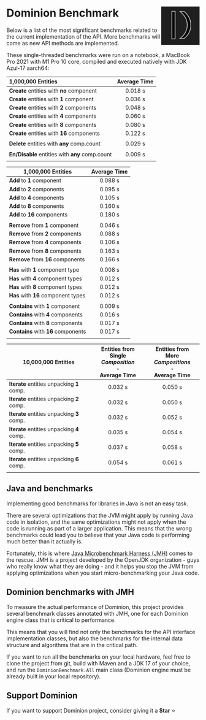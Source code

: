 # <img src="https://github.com/dominion-dev/dominion-ecs-java/raw/main/dominion-logo-square.png" align="right" width="100"> Dominion Benchmark

Below is a list of the most significant benchmarks related to the current implementation of the API. More benchmarks
will come as new API methods are implemented.

These single-threaded benchmarks were run on a notebook, a MacBook Pro 2021 with M1 Pro 10 core, compiled and executed
natively with JDK Azul-17 aarch64:

| 1,000,000 Entities                              | Average Time |
|:------------------------------------------------|:------------:|
| **Create** entities with **no** component       |   0.018 s    |
| **Create** entities with **1** component        |   0.036 s    |
| **Create** entities with **2** components       |   0.048 s    |
| **Create** entities with **4** components       |   0.060 s    |
| **Create** entities with **8** components       |   0.080 s    |
| **Create** entities with **16** components      |   0.122 s    |
|                                                 |              |
| **Delete** entities with **any** comp.count     |   0.029 s    |
|                                                 |              |
| **En/Disable** entities with **any** comp.count |   0.009 s    |
|                                                 |              |

| 1,000,000 Entities                     | Average Time |
|----------------------------------------|:------------:|
| **Add** to **1** component             |   0.088 s    |
| **Add** to **2** components            |   0.095 s    |
| **Add** to **4** components            |   0.105 s    |
| **Add** to **8** components            |   0.160 s    |
| **Add** to **16** components           |   0.180 s    |
|                                        |              |
| **Remove** from **1** component        |   0.046 s    |
| **Remove** from **2** components       |   0.088 s    |
| **Remove** from **4** components       |   0.106 s    |
| **Remove** from **8** components       |   0.163 s    |
| **Remove** from **16** components      |   0.166 s    |
|                                        |              ||                                        |              |
| **Has** with **1** component type      |   0.008 s    |
| **Has** with **4** component types     |   0.012 s    |
| **Has** with **8** component types     |   0.012 s    |
| **Has** with **16** component types    |   0.012 s    |
|                                        |              |
| **Contains** with **1** component      |   0.009 s    |
| **Contains** with **4** components     |   0.016 s    |
| **Contains** with **8** components     |   0.017 s    |
| **Contains** with **16** components    |   0.017 s    |
|                                        |              |

| 10,000,000 Entities                        | Entities from <br/> Single _Composition_ <br/> - <br/>Average Time | Entities from <br/> More _Compositions_ <br/> - <br/> Average Time |
|--------------------------------------------|:------------------------------------------------------------------:|:------------------------------------------------------------------:|
| **Iterate** entities unpacking **1** comp. |                              0.032 s                               |                              0.050 s                               |
| **Iterate** entities unpacking **2** comp. |                              0.032 s                               |                              0.050 s                               |
| **Iterate** entities unpacking **3** comp. |                              0.032 s                               |                              0.052 s                               |
| **Iterate** entities unpacking **4** comp. |                              0.035 s                               |                              0.054 s                               |
| **Iterate** entities unpacking **5** comp. |                              0.037 s                               |                              0.058 s                               |
| **Iterate** entities unpacking **6** comp. |                              0.054 s                               |                              0.061 s                               |
|                                            |                                                                    |                                                                    |

## Java and benchmarks
Implementing good benchmarks for libraries in Java is not an easy task.

There are several optimizations that the JVM might apply by running Java code in isolation, and the same optimizations
might not apply when the code is running as part of a larger application. This means that the wrong benchmarks could
lead you to believe that your Java code is performing much better than it actually is.

Fortunately, this is where  [Java Microbenchmark Harness (JMH)](https://github.com/openjdk/jmh) comes to the rescue. JMH
is a project developed by the OpenJDK organization - guys who really know what they are doing - and it helps you stop
the JVM from applying optimizations when you start micro-benchmarking your Java code.

## Dominion benchmarks with JMH
To measure the actual performance of Dominion, this project provides several benchmark classes annotated with JMH, one 
for each Dominion engine class that is critical to performance.

This means that you will find not only the benchmarks for the API interface implementation classes, but also the
benchmarks for the internal data structure and algorithms that are in the critical path.

If you want to run all the benchmarks on your local hardware, feel free to clone the project from git, build with Maven
and a JDK 17 of your choice, and run the `DominionBenchmark.All` main class (Dominion engine must be already built in 
your local repository).

## Support Dominion
If you want to support Dominion project, consider giving it a **Star** ⭐️
